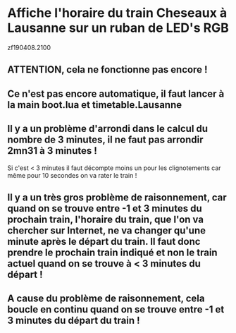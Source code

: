 # Affiche l'horaire du train Cheseaux à Lausanne sur un ruban de LED's RGB

zf190408.2100
## ATTENTION, cela ne fonctionne pas encore !

## Ce n'est pas encore automatique, il faut lancer à la main boot.lua et timetable.Lausanne

## Il y a un problème d'arrondi dans le calcul du nombre de 3 minutes, il ne faut pas arrondir 2mn31 à 3 minutes !<br>
Si c'est < 3 minutes il faut décompte moins un pour les clignotements car même pour 10 secondes on va rater le train !

## Il y a un très gros problème de raisonnement, car quand on se trouve entre -1 et 3 minutes du prochain train, l'horaire du train, que l'on va chercher sur Internet, ne va changer qu'une minute après le départ du train. Il faut donc prendre le prochain train indiqué et non le train actuel quand on se trouve à < 3 minutes du départ !

## A cause du problème de raisonnement, cela boucle en continu quand on se trouve entre -1 et 3 minutes du départ du train !
